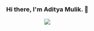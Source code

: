 <h3 align="center">Hi there, I'm Aditya Mulik. 👋</h3>

<p align="center">
<img src="https://github-readme-stats.vercel.app/api?username=adityamulik">
</p>

